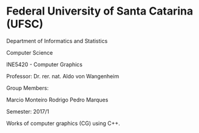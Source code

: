 # Federal University of Santa Catarina (UFSC)
Department of Informatics and Statistics

Computer Science 

INE5420 - Computer Graphics

Professor: Dr. rer. nat. Aldo von Wangenheim

Group Members:

Marcio Monteiro
Rodrigo Pedro Marques

Semester: 2017/1


Works of computer graphics (CG) using C++.
